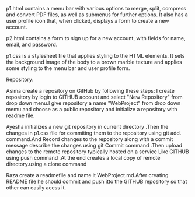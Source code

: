
p1.html contains a menu bar with various options to merge, split, compress and convert PDF files, as well as submenus for further options. It also has a user profile icon that, when clicked, displays a form to create a new account.

p2.html contains a form to sign up for a new account, with fields for name, email, and password.

p1.css is a stylesheet file that applies styling to the HTML elements. It sets the background image of the body to a brown marble texture and applies some styling to the menu bar and user profile form.
  
Repository:


Asima  create a repository on GitHub by following these steps:
I create repository by login to GITHUB account and select "New Repository" from drop down menu.I give  repository a name "WebProject" from drop down memu and choose as a public repository and initialize a repository with readme file.



Ayesha initializes a new git repository in current directory .Then the changes in p1.css file for commiting them to the repository using git add. command.And Record changes to the repository along with a commit message describe the changes using git Commit command .Then upload changes to the  remote repository typically hosted on a service Like GITHUB using push command .At the end creates a local copy of remote directory.using a clone command


Raza create a readmefile  and name it WebProject.md.After creating README file he should commit and push itto the GITHUB repository so that other can easily acess it.

